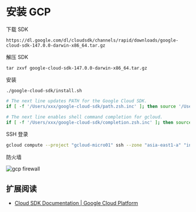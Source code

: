 # 安装 GCP

下载 SDK

`https://dl.google.com/dl/cloudsdk/channels/rapid/downloads/google-cloud-sdk-147.0.0-darwin-x86_64.tar.gz`

解压 SDK

`tar zxvf google-cloud-sdk-147.0.0-darwin-x86_64.tar.gz`

安装

`./google-cloud-sdk/install.sh`



```bash
# The next line updates PATH for the Google Cloud SDK.
if [ -f '/Users/xxx/google-cloud-sdk/path.zsh.inc' ]; then source '/Users/xxx/google-cloud-sdk/path.zsh.inc'; fi

# The next line enables shell command completion for gcloud.
if [ -f '/Users/xxx/google-cloud-sdk/completion.zsh.inc' ]; then source '/Users/xxx/google-cloud-sdk/completion.zsh.inc'; fi
```

SSH 登录

```bash
gcloud compute --project "gcloud-micro01" ssh --zone "asia-east1-a" "instance-1"
```

防火墙

![gcp firewall](https://cloud.githubusercontent.com/assets/349215/24078813/1cb51ec6-0cb3-11e7-9c23-3ba0e3dacab7.png)



## 扩展阅读
* [ Cloud SDK Documentation  | Google Cloud Platform](https://cloud.google.com/sdk/docs/quickstart-mac-os-x)
